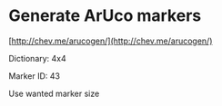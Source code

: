 
# Generate ArUco markers

[http://chev.me/arucogen/](http://chev.me/arucogen/)

Dictionary: 4x4

Marker ID:   43

Use wanted marker size
